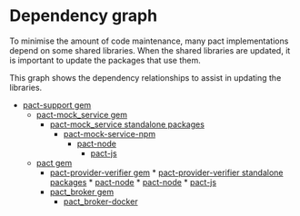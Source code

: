 # Dependency graph

To minimise the amount of code maintenance, many pact implementations depend on some shared libraries. When the shared libraries are updated, it is important to update the packages that use them.

This graph shows the dependency relationships to assist in updating the libraries.


* [pact-support gem][pact-support-gem]
    * [pact-mock_service gem][pact-mock-service-gem]
        * [pact-mock_service standalone packages][pact-mock-service-standalone]
            * [pact-mock-service-npm][pact-mock-service-npm]
                * [pact-node][pact-node]
                    * [pact-js][pact-js]
    * [pact gem][pact-gem]
        * [pact-provider-verifier gem][pact-provider-verifier-gem]
                * [pact-provider-verifier standalone packages][pact-provider-verifier-standalone]
                    * [pact-node][pact-node]
                * [pact-node][pact-node]
                    *  [pact-js][pact-js]
        * [pact_broker gem][pact-broker-gem]
            * [pact_broker-docker][pact_broker-docker]


[pact-support-gem]: https://github.com/pact-foundation/pact-support/blob/master/RELEASING.md
[pact-mock-service-gem]: https://github.com/pact-foundation/pact-mock_service/blob/master/RELEASING.md
[pact-mock-service-standalone]: https://github.com/pact-foundation/pact-mock_service/blob/master/packaging/README.md
[pact-gem]: https://github.com/realestate-com-au/pact/blob/master/RELEASING.md
[pact-mock-service-npm]: https://github.com/pact-foundation/pact-mock-service-npm/blob/master/RELEASING.md
[pact-node]: https://github.com/pact-foundation/pact-node/blob/master/RELEASING.md
[pact-js]: https://github.com/pact-foundation/pact-js/blob/master/RELEASING.md
[pact-provider-verifier-gem]: https://github.com/pact-foundation/pact-provider-verifier/blob/master/RELEASING.md
[pact-provider-verifier-standalone]: https://github.com/pact-foundation/pact-provider-verifier/blob/master/RELEASING.md
[pact-provider-verifier-docker]: https://github.com/DiUS/pact-provider-verifier-docker/blob/master/RELEASING.md
[pact-broker-gem]: https://github.com/pact-foundation/pact_broker/blob/master/RELEASING.md
[pact_broker-docker]: https://github.com/DiUS/pact_broker-docker/blob/master/RELEASING.md
